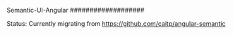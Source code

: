 Semantic-UI-Angular
###################

Status: Currently migrating from https://github.com/caitp/angular-semantic
